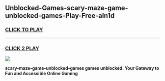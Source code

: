 
## Unblocked-Games-scary-maze-game-unblocked-games-Play-Free-aln1d
<h3>
<a href="https://premium76.site?title=scary-maze-game-unblocked-games&ref=20A">CLICK TO PLAY</a></h3>
<hr>

<h3>
<a href="https://premium76.site?title=scary-maze-game-unblocked-games&ref=20A">CLICK 2 PLAY</a>
  
</h3>

<a href="https://premium76.site?title=scary-maze-game-unblocked-games&ref=20A"><img src="https://clearcache.store/games.png"></a>


**scary-maze-game-unblocked-games games unblocked: Your Gateway to Fun and Accessible Online Gaming**
